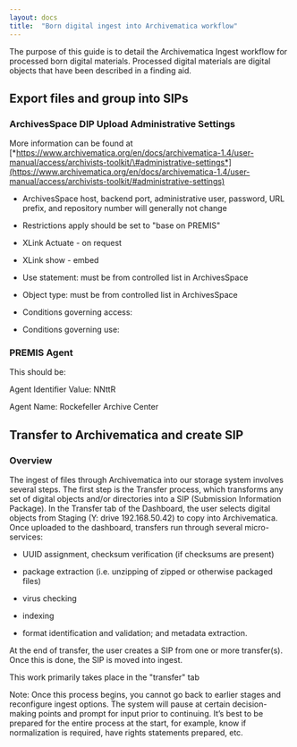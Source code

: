```yaml
---
layout: docs
title:  "Born digital ingest into Archivematica workflow"
---
```


The purpose of this guide is to detail the Archivematica Ingest workflow for processed born digital materials. Processed digital materials are digital objects that have been described in a finding aid.


## Export files and group into SIPs


### ArchivesSpace DIP Upload Administrative Settings

More information can be found at
[*https://www.archivematica.org/en/docs/archivematica-1.4/user-manual/access/archivists-toolkit/\#administrative-settings*](https://www.archivematica.org/en/docs/archivematica-1.4/user-manual/access/archivists-toolkit/#administrative-settings)

-   ArchivesSpace host, backend port, administrative user, password, URL prefix, and repository number will generally not change

-   Restrictions apply should be set to "base on PREMIS"

-   XLink Actuate - on request

-   XLink show - embed

-   Use statement: must be from controlled list in ArchivesSpace

-   Object type: must be from controlled list in ArchivesSpace

-   Conditions governing access:

-   Conditions governing use:

### PREMIS Agent

This should be:

Agent Identifier Value: NNttR

Agent Name: Rockefeller Archive Center

## Transfer to Archivematica and create SIP

### Overview


The ingest of files through Archivematica into our storage system involves several steps. The first step is the Transfer process, which transforms any set of digital objects and/or directories into a SIP
(Submission Information Package). In the Transfer tab of the Dashboard,
the user selects digital objects from Staging (Y: drive 192.168.50.42)
to copy into Archivematica. Once uploaded to the dashboard, transfers run through several micro-services:

-   UUID assignment, checksum verification (if checksums are present)

-   package extraction (i.e. unzipping of zipped or otherwise packaged files)

-   virus checking

-   indexing

-   format identification and validation; and metadata extraction.

At the end of transfer, the user creates a SIP from one or more transfer(s). Once this is done, the SIP is moved into ingest.

This work primarily takes place in the "transfer" tab

Note: Once this process begins, you cannot go back to earlier stages and reconfigure ingest options. The system will pause at certain decision-making points and prompt for input prior to continuing. It’s best to be prepared for the entire process at the start, for example,
know if normalization is required, have rights statements prepared, etc.
